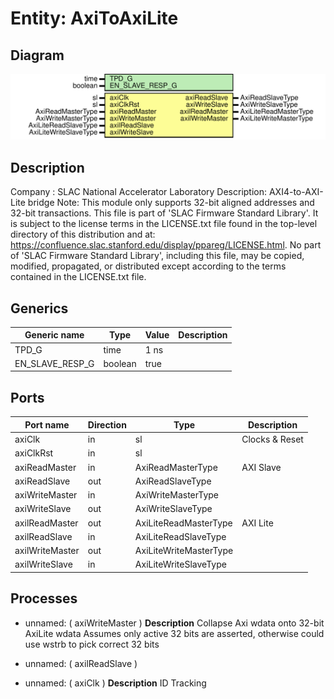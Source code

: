 # Entity: AxiToAxiLite

## Diagram

![Diagram](AxiToAxiLite.svg "Diagram")
## Description

Company    : SLAC National Accelerator Laboratory
Description: AXI4-to-AXI-Lite bridge
Note: This module only supports 32-bit aligned addresses and 32-bit transactions.
This file is part of 'SLAC Firmware Standard Library'.
It is subject to the license terms in the LICENSE.txt file found in the
top-level directory of this distribution and at:
   https://confluence.slac.stanford.edu/display/ppareg/LICENSE.html.
No part of 'SLAC Firmware Standard Library', including this file,
may be copied, modified, propagated, or distributed except according to
the terms contained in the LICENSE.txt file.
## Generics

| Generic name    | Type    | Value | Description |
| --------------- | ------- | ----- | ----------- |
| TPD_G           | time    | 1 ns  |             |
| EN_SLAVE_RESP_G | boolean | true  |             |
## Ports

| Port name       | Direction | Type                   | Description    |
| --------------- | --------- | ---------------------- | -------------- |
| axiClk          | in        | sl                     | Clocks & Reset |
| axiClkRst       | in        | sl                     |                |
| axiReadMaster   | in        | AxiReadMasterType      | AXI Slave      |
| axiReadSlave    | out       | AxiReadSlaveType       |                |
| axiWriteMaster  | in        | AxiWriteMasterType     |                |
| axiWriteSlave   | out       | AxiWriteSlaveType      |                |
| axilReadMaster  | out       | AxiLiteReadMasterType  | AXI Lite       |
| axilReadSlave   | in        | AxiLiteReadSlaveType   |                |
| axilWriteMaster | out       | AxiLiteWriteMasterType |                |
| axilWriteSlave  | in        | AxiLiteWriteSlaveType  |                |
## Processes
- unnamed: ( axiWriteMaster )
**Description**
Collapse Axi wdata onto 32-bit AxiLite wdata
  Assumes only active 32 bits are asserted,
    otherwise could use wstrb to pick correct 32 bits

- unnamed: ( axilReadSlave )
- unnamed: ( axiClk )
**Description**
ID Tracking

